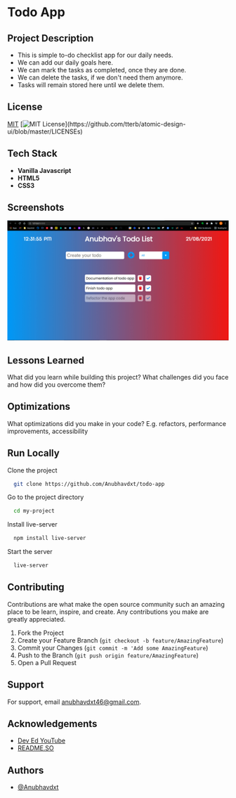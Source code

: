# Todo App

## Project Description

- This is simple to-do checklist app for our daily needs.
- We can add our daily goals here.
- We can mark the tasks as completed, once they are done.
- We can delete the tasks, if we don't need them anymore.
- Tasks will remain stored here until we delete them.

## License

[MIT](https://github.com/Anubhavdxt/todo-app/blob/main/LICENSE)
[![MIT License](https://img.shields.io/apm/l/atomic-design-ui.svg?)](https://github.com/tterb/atomic-design-ui/blob/master/LICENSEs)

## Tech Stack

- **Vanilla Javascript**
- **HTML5**
- **CSS3**

## Screenshots

![App Screenshot](my-project/todo-app-screenshot.jpg)

## Lessons Learned

What did you learn while building this project? What challenges did you face and how did you overcome them?

## Optimizations

What optimizations did you make in your code? E.g. refactors, performance improvements, accessibility

## Run Locally

Clone the project

```bash
  git clone https://github.com/Anubhavdxt/todo-app
```

Go to the project directory

```bash
  cd my-project
```

Install live-server

```bash
  npm install live-server
```

Start the server

```bash
  live-server
```

## Contributing

Contributions are what make the open source community such an amazing place to be learn, inspire, and create. Any contributions you make are greatly appreciated.

1. Fork the Project
2. Create your Feature Branch (`git checkout -b feature/AmazingFeature`)
3. Commit your Changes (`git commit -m 'Add some AmazingFeature`)
4. Push to the Branch (`git push origin feature/AmazingFeature`)
5. Open a Pull Request

## Support

For support, email anubhavdxt46@gmail.com.

## Acknowledgements

- [Dev Ed YouTube](https://www.youtube.com/channel/UClb90NQQcskPUGDIXsQEz5Q)
- [README.SO](https://readme.so)

## Authors

- [@Anubhavdxt](https://www.github.com/Anubhavdxt)
